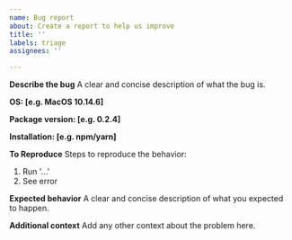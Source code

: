 ```yaml
---
name: Bug report
about: Create a report to help us improve
title: ''
labels: triage
assignees: ''

---
```


**Describe the bug**
A clear and concise description of what the bug is.

**OS: [e.g. MacOS 10.14.6]**

**Package version: [e.g. 0.2.4]**

**Installation: [e.g. npm/yarn]**

**To Reproduce**
Steps to reproduce the behavior:
1. Run '...'
2. See error

**Expected behavior**
A clear and concise description of what you expected to happen.

**Additional context**
Add any other context about the problem here.
